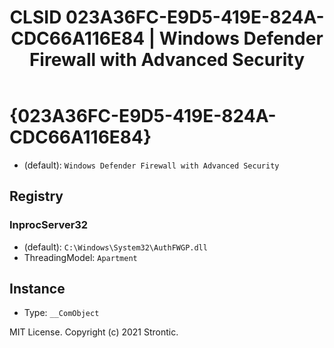 ﻿---
title: "CLSID 023A36FC-E9D5-419E-824A-CDC66A116E84 | Windows Defender Firewall with Advanced Security"
excerpt: What is COM-Object CLSID 023A36FC-E9D5-419E-824A-CDC66A116E84?
---

# {023A36FC-E9D5-419E-824A-CDC66A116E84}

* (default): `Windows Defender Firewall with Advanced Security`

## Registry


### InprocServer32

* (default): `C:\Windows\System32\AuthFWGP.dll`
* ThreadingModel: `Apartment`

## Instance

* Type: `__ComObject`

MIT License. Copyright (c) 2021 Strontic.


